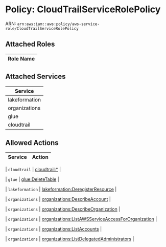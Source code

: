 # Policy: CloudTrailServiceRolePolicy

ARN: `arn:aws:iam::aws:policy/aws-service-role/CloudTrailServiceRolePolicy`

## Attached Roles

| Role Name |
|-----------|
## Attached Services

| Service |
|---------|
| lakeformation |
| organizations |
| glue |
| cloudtrail |

## Allowed Actions

| Service | Action |
|:-------:|--------|

| `cloudtrail` | [cloudtrail:*](../actions.md#cloudtrail:all) |

| `glue` | [glue:DeleteTable](../actions.md#glue:deletetable) |

| `lakeformation` | [lakeformation:DeregisterResource](../actions.md#lakeformation:deregisterresource) |

| `organizations` | [organizations:DescribeAccount](../actions.md#organizations:describeaccount) |

| `organizations` | [organizations:DescribeOrganization](../actions.md#organizations:describeorganization) |

| `organizations` | [organizations:ListAWSServiceAccessForOrganization](../actions.md#organizations:listawsserviceaccessfororganization) |

| `organizations` | [organizations:ListAccounts](../actions.md#organizations:listaccounts) |

| `organizations` | [organizations:ListDelegatedAdministrators](../actions.md#organizations:listdelegatedadministrators) |
